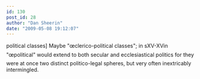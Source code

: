 ```yaml
---
id: 130
post_id: 28
author: "Dan Sheerin"
date: "2009-05-08 19:12:07"
---
```

political classes] Maybe "œclerico-political classes"; in sXV-XVin "œpolitical" would extend to both secular and ecclesiastical politics for they were at once two distinct politico-legal spheres, but very often inextricably intermingled.

